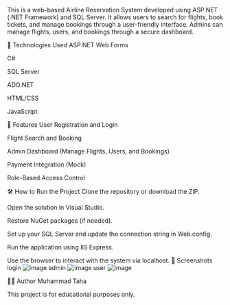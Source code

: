 This is a web-based Airline Reservation System developed using ASP.NET (.NET Framework) and SQL Server. It allows users to search for flights, book tickets, and manage bookings through a user-friendly interface. Admins can manage flights, users, and bookings through a secure dashboard.

🧰 Technologies Used
ASP.NET Web Forms

C#

SQL Server

ADO.NET

HTML/CSS

JavaScript

🔐 Features
User Registration and Login

Flight Search and Booking

Admin Dashboard (Manage Flights, Users, and Bookings)

Payment Integration (Mock)

Role-Based Access Control

🛠️ How to Run the Project
Clone the repository or download the ZIP.

Open the solution in Visual Studio.

Restore NuGet packages (if needed).

Set up your SQL Server and update the connection string in Web.config.

Run the application using IIS Express.

Use the browser to interact with the system via localhost.
📸 Screenshots
login
![image](https://github.com/user-attachments/assets/83e9b4bf-b861-4820-b029-2bb8f758730c)
admin
![image](https://github.com/user-attachments/assets/1bb9e5b7-9c07-4866-aee1-9a954f4ba5ab)
user
![image](https://github.com/user-attachments/assets/73398130-8e4b-4ba4-a8b5-52bb6ae166a8)


👨‍💻 Author
Muhammad Taha

This project is for educational purposes only.
